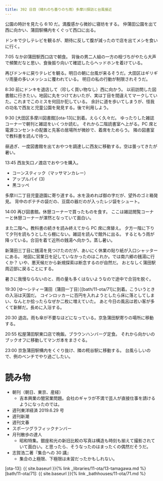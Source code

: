 ```yaml
---
title: 392 日目（晴れのち曇りのち雨）多摩川探訪と台風接近
---
```


公園の時計を見たら 6:10 だ。満腹感から微妙に寝坊をする。
仲蒲田公園を出て西に向かい、蒲田駅構内をくぐって西口に出る。

ドンキで少しテレビを観るが、期待に反して腹が減ったので店を出てメシを食いに行く。

7:05 なか卯蒲田駅西口店で朝食。
背後の男二人組の一方の相づちがやたら大声で頻繁だなと思い、食後振り向いて確認したらヘッドホンを着けている。

再びドンキに戻りテレビを観る。明日の朝に台風が来るそうだ。大田区はギリギリ雨量の多いメッシュに覆われている。
明日の私の行動が制限されそうだ。

8:30 前にドンキを退店して（珍しく買い物なし）西に向かう。
以前訪問した図書館に行きたい。地図に丸をつけておいたが、実は丁目を間違えてマークしていた。これまでこのミスを何回か犯している。
余計に道を歩いてしまうが、怪我の功名で西友と児童公園を発見する。後で利用しよう。

9:30 [大田区多摩川図書館][ota-13]に到着。えらく久々だ。
ゆったりした雑誌コーナーで朝刊と雑誌をいくつか読む。
それから二階読書室へ上がる。PC 席と電源コンセントの配置と先客の居場所が微妙で、着席をためらう。
隣の図書室で教科書を読んで待つ。

昼過ぎ、一度図書館を出ておやつを調達しに西友に移動する。空は曇ってきたが暑い。

13:45 西友矢口ノ渡店でおやつを購入。

* コーンスティック（マッサマンカレー）
* アップルパイ (3)
* 黒コッペ

多摩川二丁目児童遊園に寄り道する。水を汲めれば御の字だが、望外のゴミ箱発見。
背中のポテチの袋だの、豆腐の器だのが入ったレジ袋をシュート。

14:00 再び図書館。休憩コーナーで買ったものを食す。
ここは雑誌閲覧コーナーと休憩コーナーが渾然となっていて面白い。

また二階へ。教科書の続きを読み終えてから PC 席に席替え。
夕方一階に下りて夕刊を読もうとしたら棚にない。雑誌を読んで館外に出る。
するともう雨が降っている。合羽を着て近所の銭湯へ向かう。蒸し暑い。

新蒲田三丁目に銭湯を見つけたのだが、あいにく休業の貼り紙が入口シャッターにある。
地図に営業日を記していなかったのはこれか。では南六郷の銭湯に行くか？ いや、悪天候だから新規探索は断念するのが自然だ。
おとなしく蒲田駅周辺部に戻ることにする。

暑さに我慢ならないのと、雨の量も多くはないようなので途中で合羽を脱ぐ。

19:30 [ゆ～シティー蒲田（蒲田一丁目）][bath/11-ota/71]に到着。こういうときの入浴は天国だ。
コインロッカーに百円を入れようとしたら床に落としてしまい、なんとか拾ったらなぜか二枚に増えていた。
あと今日の風呂は若い客が多くて新鮮だ。長めに入浴する。

20:30 退店。雨も傘が不要なほどになっている。京急蒲田駅寄りの場所に移動する。

20:55 松屋蒲田駅東口店で晩飯。ブラウンハンバーグ定食。
それから向かいのブックオフに移動してマンガ本をまさぐる。

23:00 京急蒲田駅構内をくぐり抜け、隣の糀谷駅に移動する。
台風らしいので、例のベンチでやり過ごしたい。

# 読み物

* 朝刊（朝日、東京、産経）
  * 吉本興業の闇営業問題。会社のギャラが不満で芸人が直接仕事を請けるようになったのでは。
* 週刊東洋経済 2019.6.29 号
* 週刊新潮
* 週刊文春
* スポーツグラフィックナンバー
* 月刊散歩の達人
  * 昭和特集。銀座和光の新旧比較の写真は構造も時刻も揃えて撮影されていて面白い。と思ったら、そうなったのはまったくの偶然だそうだ。
* 志賀浩二著『集合への 30 講』
  * 集合の上極限、下極限は未習だったかもしれない。

[ota-13]: {{ site.baseurl }}{% link _libraries/11-ota/13-tamagawa.md %}
[bath/11-ota/71]: {{ site.baseurl }}{% link _bathhouses/11-ota/71.md %}
